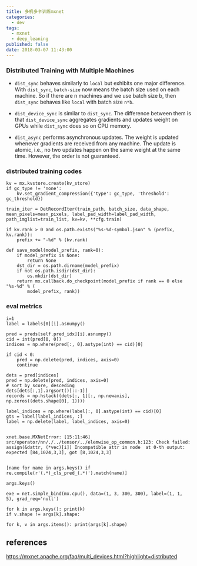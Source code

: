 ```yaml
---
title: 多机多卡训练mxnet
categories:
  - dev
tags:
  - mxnet
  - deep_leaning
published: false
date: 2018-03-07 11:43:00
---
```



### Distributed Training with Multiple Machines

- `dist_sync` behaves similarly to `local` but exhibits one major difference. With `dist_sync`, `batch-size` now means the batch size used on each machine. So if there are n machines and we use batch size b, then `dist_sync` behaves like `local` with batch size `n*b`.

- `dist_device_sync` is similar to `dist_sync`. The difference between them is that `dist_device_sync` aggregates gradients and updates weight on GPUs while `dist_sync` does so on CPU memory.

- `dist_async` performs asynchronous updates. The weight is updated whenever gradients are received from any machine. The update is atomic, i.e., no two updates happen on the same weight at the same time. However, the order is not guaranteed.



### distributed training codes

```
kv = mx.kvstore.create(kv_store)
if gc_type != 'none':
    kv.set_gradient_compression({'type': gc_type, 'threshold': gc_threshold})

train_iter = DetRecordIter(train_path, batch_size, data_shape, mean_pixels=mean_pixels, label_pad_width=label_pad_width, path_imglist=train_list, kv=kv, **cfg.train)

if kv.rank > 0 and os.path.exists("%s-%d-symbol.json" % (prefix, kv.rank)):
    prefix += "-%d" % (kv.rank)

def save_model(model_prefix, rank=0):
    if model_prefix is None:
        return None
    dst_dir = os.path.dirname(model_prefix)
    if not os.path.isdir(dst_dir):
        os.mkdir(dst_dir)
    return mx.callback.do_checkpoint(model_prefix if rank == 0 else "%s-%d" % (
        model_prefix, rank))
```

### eval metrics

```
i=1
label = labels[0][i].asnumpy()

pred = preds[self.pred_idx][i].asnumpy()
cid = int(pred[0, 0])
indices = np.where(pred[:, 0].astype(int) == cid)[0]

if cid < 0:
    pred = np.delete(pred, indices, axis=0)
    continue

dets = pred[indices]
pred = np.delete(pred, indices, axis=0)
# sort by score, desceding
dets[dets[:,1].argsort()[::-1]]
records = np.hstack((dets[:, 1][:, np.newaxis], np.zeros((dets.shape[0], 1))))

label_indices = np.where(label[:, 0].astype(int) == cid)[0]
gts = label[label_indices, :]
label = np.delete(label, label_indices, axis=0)


xnet.base.MXNetError: [15:11:46] src/operator/nn/./../tensor/../elemwise_op_common.h:123: Check failed: assign(&dattr, (*vec)[i]) Incompatible attr in node  at 0-th output: expected [84,1024,3,3], got [8,1024,3,3]


[name for name in args.keys() if re.compile(r'(.*)_cls_pred_(.*)').match(name)]

args.keys()

exe = net.simple_bind(mx.cpu(), data=(1, 3, 300, 300), label=(1, 1, 5), grad_req='null')

for k in args.keys(): print(k)
if v.shape != args[k].shape:

for k, v in args.items(): print(args[k].shape)
```

references
-----------
https://mxnet.apache.org/faq/multi_devices.html?highlight=distributed
